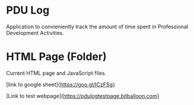 # PDU Log
Application to convieniently track the amount of time spent in Professional Development Activities.

# HTML Page (Folder)
Current HTML page and JavaScript files. 

[link to google sheet]{https://goo.gl/ICzFSg}

[Link to test webpage]{https://pdulogtestpage.bitballoon.com}
